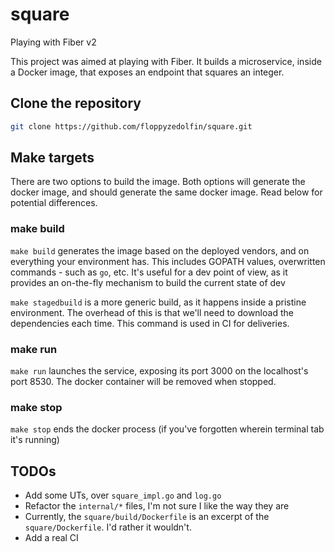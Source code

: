 # square
Playing with Fiber v2

This project was aimed at playing with Fiber. It builds a microservice, inside a Docker image, that exposes an endpoint that squares an integer.

## Clone the repository
```bash
git clone https://github.com/floppyzedolfin/square.git 
```

## Make targets 
There are two options to build the image. Both options will generate the docker image, and should generate the same docker image. Read below for potential differences.

### make build
`make build` generates the image based on the deployed vendors, and on everything your environment has. This includes GOPATH values, overwritten commands - such as `go`, etc. It's useful for a dev point of view, as it provides an on-the-fly mechanism to build the current state of dev

`make stagedbuild` is a more generic build, as it happens inside a pristine environment. The overhead of this is that we'll need to download the dependencies each time. This command is used in CI for deliveries.

### make run
`make run` launches the service, exposing its port 3000 on the localhost's port 8530. The docker container will be removed when stopped.

### make stop
`make stop` ends the docker process (if you've forgotten wherein terminal tab it's running) 

## TODOs
- Add some UTs, over `square_impl.go` and `log.go`
- Refactor the `internal/*` files, I'm not sure I like the way they are
- Currently, the `square/build/Dockerfile` is an excerpt of the `square/Dockerfile`. I'd rather it wouldn't.
- Add a real CI
